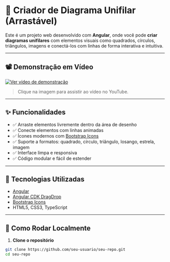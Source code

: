 # 🔌 Criador de Diagrama Unifilar (Arrastável)

Este é um projeto web desenvolvido com **Angular**, onde você pode **criar diagramas unifilares** com elementos visuais como quadrados, círculos, triângulos, imagens e conectá-los com linhas de forma interativa e intuitiva.

---

## 📽️ Demonstração em Vídeo

[![Ver vídeo de demonstração](https://github.com/thaleslm/single-line-diagram/tree/main/public/img-apresentacao.png)](https://github.com/thaleslm/single-line-diagram/tree/main/public/video-apresentação.mp4)

> Clique na imagem para assistir ao vídeo no YouTube.

---

## ✨ Funcionalidades

- ✅ Arraste elementos livremente dentro da área de desenho
- ✅ Conecte elementos com linhas animadas
- ✅ Ícones modernos com [Bootstrap Icons](https://icons.getbootstrap.com/)
- ✅ Suporte a formatos: quadrado, círculo, triângulo, losango, estrela, imagem
- ✅ Interface limpa e responsiva
- ✅ Código modular e fácil de estender

---

## 🧱 Tecnologias Utilizadas

- [Angular](https://angular.io/)
- [Angular CDK DragDrop](https://material.angular.io/cdk/drag-drop/overview)
- [Bootstrap Icons](https://icons.getbootstrap.com/)
- HTML5, CSS3, TypeScript

---

## 🚀 Como Rodar Localmente

1. **Clone o repositório**

```bash
git clone https://github.com/seu-usuario/seu-repo.git
cd seu-repo
